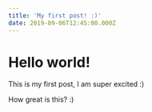 ```yaml
---
title: 'My first post! :)'
date: 2019-09-06T12:45:00.000Z
---
```

# Hello world!

This is my first post, I am super excited :)



How great is this? :)
